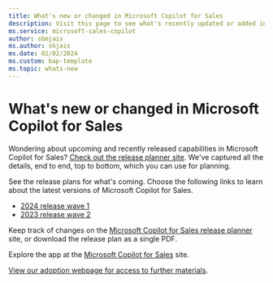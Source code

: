 ```yaml
---
title: What's new or changed in Microsoft Copilot for Sales
description: Visit this page to see what's recently updated or added in Microsoft Copilot for Sales.
ms.service: microsoft-sales-copilot
author: sbmjais
ms.author: shjais
ms.date: 02/02/2024
ms.custom: bap-template 
ms.topic: whats-new 
---
```


# What's new or changed in Microsoft Copilot for Sales

Wondering about upcoming and recently released capabilities in Microsoft Copilot for Sales? [Check out the release planner site](https://releaseplans.microsoft.com/en-US/?app=Microsoft+Copilot+for+Sales). We've captured all the details, end to end, top to bottom, which you can use for planning.

See the release plans for what's coming. Choose the following links to learn about the latest versions of Microsoft Copilot for Sales.

- [2024 release wave 1](/dynamics365/release-plan/2024wave1/sales/microsoft-copilot-sales/planned-features)
- [2023 release wave 2](/dynamics365/release-plan/2023wave2/sales/microsoft-sales-copilot/planned-features)

Keep track of changes on the [Microsoft Copilot for Sales release planner](https://releaseplans.microsoft.com/en-US/?app=Microsoft+Copilot+for+Sales) site, or download the release plan as a single PDF.

Explore the app at the [Microsoft Copilot for Sales](https://www.microsoft.com/ai/microsoft-sales-copilot) site.

[View our adoption webpage for access to further materials](https://adoption.microsoft.com/copilot-for-sales/).